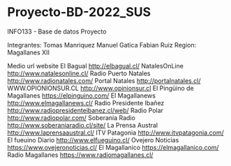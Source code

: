 # Proyecto-BD-2022_SUS
INFO133 - Base de datos Proyecto

Integrantes: Tomas Manriquez
             Manuel Gatica 
             Fabian Ruiz
Region: Magallanes XII

Medio	url website
El Bagual	http://elbagual.cl/
NatalesOnLine	http://www.natalesonline.cl/
Radio Puerto Natales	http://www.radionatales.com/
Portal Natales	http://portalnatales.cl/
WWW.OPIONIONSUR.CL	http://www.opinionsur.cl
El Pingüino de Magallanes	https://elpinguino.com/
El Magallanews	http://www.elmagallanews.cl/
Radio Presidente Ibañez	http://www.radiopresidenteibanez.cl/web/
Radio Polar 	http://www.radiopolar.com/
Soberanía Radio	http://www.soberaniaradio.cl/site/
La Prensa Austral	http://www.laprensaaustral.cl/
ITV Patagonia 	http://www.itvpatagonia.com/
El fueuino Diario	http://www.elfueguino.cl/
Ovejero Noticias https://www.ovejeronoticias.cl/
El Magallanico https://elmagallanico.com/
Radio Magallanes https://www.radiomagallanes.cl/


